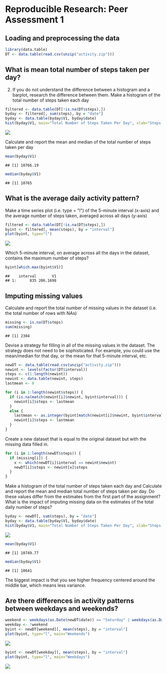 # Reproducible Research: Peer Assessment 1


## Loading and preprocessing the data

```r
library(data.table)
DT <- data.table(read.csv(unzip("activity.zip")))
```

## What is mean total number of steps taken per day?

2. If you do not understand the difference between a histogram and a barplot, research the difference between them. Make a histogram of the total number of steps taken each day


```r
filtered <- data.table(DT[!is.na(DT$steps),])
byday <- filtered[, sum(steps), by = "date"]
byday <- data.table(byday$V1, byday$date)
hist(byday$V1, main="Total Number of Steps Taken Per Day", xlab="Steps Per Day", breaks=8)
```

![](PA1_template_files/figure-html/unnamed-chunk-2-1.png) 

Calculate and report the mean and median of the total number of steps taken per day


```r
mean(byday$V1)
```

```
## [1] 10766.19
```


```r
median(byday$V1)
```

```
## [1] 10765
```

## What is the average daily activity pattern?

Make a time series plot (i.e. type = "l") of the 5-minute interval (x-axis) and the average number of steps taken, averaged across all days (y-axis)


```r
filtered <- data.table(DT[!is.na(DT$steps),])
byint <- filtered[, mean(steps), by = "interval"]
plot(byint, type="l")
```

![](PA1_template_files/figure-html/unnamed-chunk-5-1.png) 

Which 5-minute interval, on average across all the days in the dataset, contains the maximum number of steps?


```r
byint[which.max(byint$V1)]
```

```
##    interval       V1
## 1:      835 206.1698
```

## Imputing missing values

Calculate and report the total number of missing values in the dataset (i.e. the total number of rows with NAs)


```r
missing <- is.na(DT$steps)
sum(missing)
```

```
## [1] 2304
```

Devise a strategy for filling in all of the missing values in the dataset. The strategy does not need to be sophisticated. For example, you could use the mean/median for that day, or the mean for that 5-minute interval, etc.


```r
newDT <- data.table(read.csv(unzip("activity.zip")))
newint <- levels(factor(DT$interval))
steps <- c(1:length(newint))
newint <- data.table(newint, steps)
lastmean <- 0

for (i in 1:length(newint$steps)) {
  if (is.na(match(newint[i]$newint, byint$interval))) {
    newint[i]$steps <- lastmean
  }
  else {
    lastmean <- as.integer(byint[match(newint[i]$newint, byint$interval)]$V1)
    newint[i]$steps <- lastmean
  }
}
```

Create a new dataset that is equal to the original dataset but with the missing data filled in.


```r
for (i in 1:length(newDT$steps)) {
  if (missing[i]) {
    x <- which(newDT[i]$interval == newint$newint)
    newDT[i]$steps <- newint[x]$steps
  }
}
```

Make a histogram of the total number of steps taken each day and Calculate and report the mean and median total number of steps taken per day. Do these values differ from the estimates from the first part of the assignment? What is the impact of imputing missing data on the estimates of the total daily number of steps?


```r
byday <- newDT[, sum(steps), by = "date"]
byday <- data.table(byday$V1, byday$date)
hist(byday$V1, main="Total Number of Steps Taken Per Day", xlab="Steps Per Day", breaks=8)
```

![](PA1_template_files/figure-html/unnamed-chunk-10-1.png) 


```r
mean(byday$V1)
```

```
## [1] 10749.77
```

```r
median(byday$V1)
```

```
## [1] 10641
```

The biggest impact is that you see higher frequency centered around the middle bar, which means less variance.

## Are there differences in activity patterns between weekdays and weekends?


```r
weekend <- weekdays(as.Date(newDT$date)) == "Saturday" | weekdays(as.Date(newDT$date)) == "Sunday"
weekday <- !weekend
byint <- newDT[weekend][, mean(steps), by = "interval"]
plot(byint, type="l", main="Weekends")
```

![](PA1_template_files/figure-html/unnamed-chunk-12-1.png) 

```r
byint <- newDT[weekday][, mean(steps), by = "interval"]
plot(byint, type="l", main="Weekdays")
```

![](PA1_template_files/figure-html/unnamed-chunk-12-2.png) 
